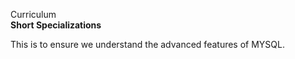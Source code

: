 Curriculum <br>
**Short Specializations** <br>

This is to ensure we understand the advanced features of MYSQL.